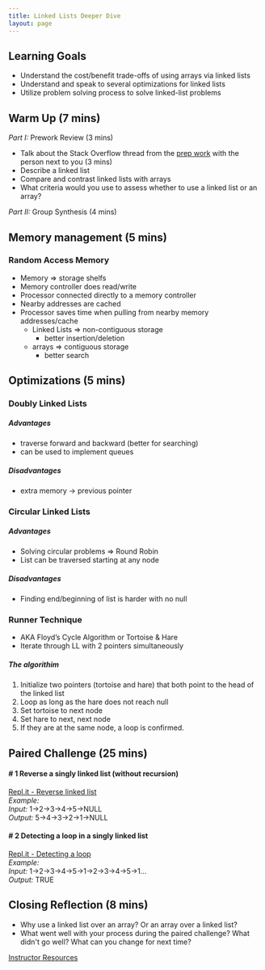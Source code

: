 ```yaml
---
title: Linked Lists Deeper Dive
layout: page
---
```


##  Learning Goals

* Understand the cost/benefit trade-offs of using arrays via linked lists
* Understand and speak to several optimizations for linked lists
* Utilize problem solving process to solve linked-list problems

##  Warm Up (7 mins)

_Part I:_  Prework Review (3 mins)
* Talk about the Stack Overflow thread from the [prep work](https://stackoverflow.com/questions/393556/when-to-use-a-linked-list-over-an-array-array-list) with the person next to you (3 mins)
* Describe a linked list
* Compare and contrast linked lists with arrays
* What criteria would you use to assess whether to use a linked list or an array?

_Part II:_ Group Synthesis (4 mins)

## Memory management (5 mins)

### Random Access Memory
  * Memory => storage shelfs
  * Memory controller does read/write
  * Processor connected directly to a memory controller
  * Nearby addresses are cached
  * Processor saves time when pulling from nearby memory addresses/cache
    * Linked Lists => non-contiguous storage
      * better insertion/deletion
    * arrays => contiguous storage
      * better search

## Optimizations (5 mins)

### Doubly Linked Lists

##### Advantages

* traverse forward and backward (better for searching)
* can be used to implement queues

##### Disadvantages

* extra memory -> previous pointer

### Circular Linked Lists

##### Advantages

* Solving circular problems => Round Robin
* List can be traversed starting at any node

##### Disadvantages

* Finding end/beginning of list is harder with no null

### Runner Technique

* AKA Floyd’s Cycle Algorithm or Tortoise & Hare
* Iterate through LL with 2 pointers simultaneously

##### The algorithim

1. Initialize two pointers (tortoise and hare) that both point to the head of the linked list
2. Loop as long as the hare does not reach null
3. Set tortoise to next node
4. Set hare to next, next node
5. If they are at the same node, a loop is confirmed.

## Paired Challenge (25 mins)

#### # 1 Reverse a singly linked list (without recursion)

[Repl.it - Reverse linked list](https://repl.it/@thatpamiam/Reverse-linked-list)  
*Example:*  
*Input:* 1->2->3->4->5->NULL  
*Output:* 5->4->3->2->1->NULL  

#### # 2 Detecting a loop in a singly linked list

[Repl.it - Detecting a loop](https://repl.it/@thatpamiam/Detecting-a-loop)  
*Example:*  
*Input:* 1->2->3->4->5->1->2->3->4->5->1…  
*Output:* TRUE  

## Closing Reflection (8 mins)

* Why use a linked list over an array? Or an array over a linked list?
* What went well with your process during the paired challenge? What didn't go well? What can you change for next time?

[Instructor Resources](https://github.com/turingschool/front-end-keys/blob/master/module-4/berlin/cs_2_linked_list_solutions.md)
